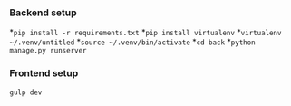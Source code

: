### Backend setup
*`pip install -r requirements.txt`
*`pip install virtualenv`
*`virtualenv ~/.venv/untitled`
*`source ~/.venv/bin/activate`
*`cd back`
*`python manage.py runserver`

### Frontend setup
`gulp dev`